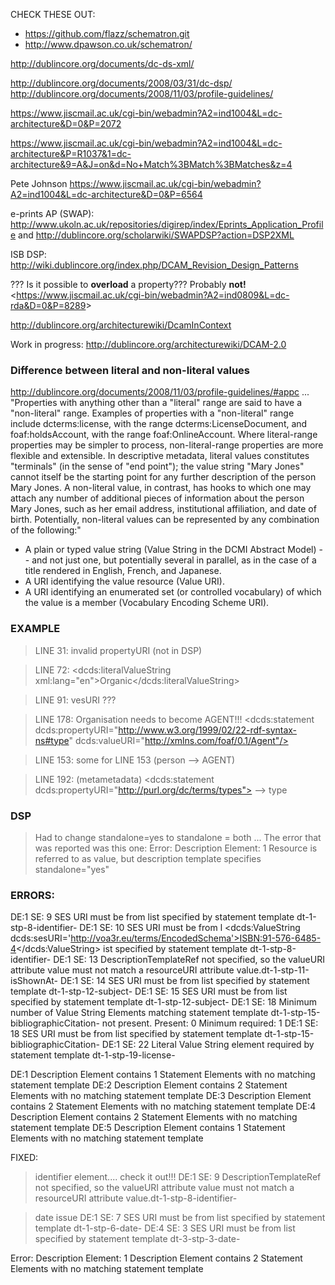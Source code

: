 CHECK THESE OUT: 
* https://github.com/flazz/schematron.git
* http://www.dpawson.co.uk/schematron/

<http://dublincore.org/documents/dc-ds-xml/>

<http://dublincore.org/documents/2008/03/31/dc-dsp/>
<http://dublincore.org/documents/2008/11/03/profile-guidelines/>


<https://www.jiscmail.ac.uk/cgi-bin/webadmin?A2=ind1004&L=dc-architecture&D=0&P=2072>

<https://www.jiscmail.ac.uk/cgi-bin/webadmin?A2=ind1004&L=dc-architecture&P=R1037&1=dc-architecture&9=A&J=on&d=No+Match%3BMatch%3BMatches&z=4>

Pete Johnson
<https://www.jiscmail.ac.uk/cgi-bin/webadmin?A2=ind1004&L=dc-architecture&D=0&P=6564>


e-prints AP (SWAP): <http://www.ukoln.ac.uk/repositories/digirep/index/Eprints_Application_Profile>
and <http://dublincore.org/scholarwiki/SWAPDSP?action=DSP2XML>

ISB DSP: <http://wiki.dublincore.org/index.php/DCAM_Revision_Design_Patterns>


??? Is it possible to **overload** a property??? Probably **not!**
<<https://www.jiscmail.ac.uk/cgi-bin/webadmin?A2=ind0809&L=dc-rda&D=0&P=8289>>

<http://dublincore.org/architecturewiki/DcamInContext>

Work in progress: <http://dublincore.org/architecturewiki/DCAM-2.0>


### Difference between literal and non-literal values
<http://dublincore.org/documents/2008/11/03/profile-guidelines/#appc>
... "Properties with anything other than a "literal" range are said to have a "non-literal" range. Examples of properties with a "non-literal" range include dcterms:license, with the range dcterms:LicenseDocument, and foaf:holdsAccount, with the range foaf:OnlineAccount. Where literal-range properties may be simpler to process, non-literal-range properties are more flexible and extensible. In descriptive metadata, literal values constitutes "terminals" (in the sense of "end point"); the value string "Mary Jones" cannot itself be the starting point for any further description of the person Mary Jones. A non-literal value, in contrast, has hooks to which one may attach any number of additional pieces of information about the person Mary Jones, such as her email address, institutional affiliation, and date of birth. Potentially, non-literal values can be represented by any combination of the following:"
* A plain or typed value string (Value String in the DCMI Abstract Model) -- and not just one, but potentially several in parallel, as in the case of a title rendered in English, French, and Japanese.
* A URI identifying the value resource (Value URI).
* A URI identifying an enumerated set (or controlled vocabulary) of which the value is a member (Vocabulary Encoding Scheme URI).




### EXAMPLE 

> LINE 31: invalid propertyURI (not in DSP)
<!--    <dcds:statement dcds:propertyURI="http://id.loc.gov/vocabulary/relators/edt" dcds:valueURI="http://voa3r.eu/people/12/foaf" /> -->

> LINE 72:       <dcds:literalValueString xml:lang="en">Organic</dcds:literalValueString>



> LINE 91: vesURI ???

> LINE 178: Organisation needs to become AGENT!!!
    <!-- <dcds:statement dcds:propertyURI="http://purl.org/dc/terms/type" dcds:valueURI="http://xmlns.com/foaf/0.1/Organization" /> -->
    <dcds:statement dcds:propertyURI="http://www.w3.org/1999/02/22-rdf-syntax-ns#type" dcds:valueURI="http://xmlns.com/foaf/0.1/Agent"/>



> LINE 153: some for LINE 153 (person --> AGENT)


> LINE 192: (metametadata) <dcds:statement dcds:propertyURI="http://purl.org/dc/terms/types"> --> type


### DSP
> Had to change standalone=yes to standalone = both ...
  The error that was reported was this one:
<report test=
"/dcds:descriptionSet/dcds:description/dcds:statement[@dcds:valueURI = $resourceURI] or 
/dcds:descriptionSet/dcds:description/dcds:statement[@dcds:valueRef = $resourceId]">
    <statement>Error: Description Element: 1 Resource is referred to as value, but description template specifies standalone="yes"</statement>
  </report>


### ERRORS: 

DE:1 SE: 9 	SES URI must be from list specified by statement template dt-1-stp-8-identifier-
DE:1 SE: 10 SES URI must be from l      <dcds:ValueString dcds:sesURI='http://voa3r.eu/terms/EncodedSchema'>ISBN:91-576-6485-4</dcds:ValueString>
ist specified by statement template dt-1-stp-8-identifier-
DE:1 SE: 13 DescriptionTemplateRef not specified, so the valueURI attribute value must not match a resourceURI attribute value.dt-1-stp-11-isShownAt-
DE:1 SE: 14 SES URI must be from list specified by statement template dt-1-stp-12-subject-
DE:1 SE: 15 SES URI must be from list specified by statement template dt-1-stp-12-subject-
DE:1 SE: 18 Minimum number of Value String Elements matching statement template dt-1-stp-15-bibliographicCitation- not present.  Present: 0 Minimum required: 1
DE:1 SE: 18 SES URI must be from list specified by statement template dt-1-stp-15-bibliographicCitation-
DE:1 SE: 22 Literal Value String element required by statement template dt-1-stp-19-license-

DE:1 Description Element contains 1 Statement Elements with no matching statement template 
DE:2 Description Element contains 2 Statement Elements with no matching statement template 
DE:3 Description Element contains 2 Statement Elements with no matching statement template 
DE:4 Description Element contains 2 Statement Elements with no matching statement template 
DE:5 Description Element contains 1 Statement Elements with no matching statement template 


FIXED:

> identifier element.... check it out!!!
DE:1 SE: 9 	DescriptionTemplateRef not specified, so the valueURI attribute value must not match a resourceURI attribute value.dt-1-stp-8-identifier-


> date issue
DE:1 SE: 7 	SES URI must be from list specified by statement template dt-1-stp-6-date-
DE:4 SE: 3 	SES URI must be from list specified by statement template dt-3-stp-3-date-






<report test="count(dcds:statement[not(
(@dcds:propertyURI='http://purl.org/dc/terms/title') or 
(@dcds:propertyURI='http://purl.org/dc/terms/alternative') or 
(@dcds:propertyURI='http://purl.org/dc/terms/creator') or 
(@dcds:propertyURI='http://purl.org/dc/terms/publisher') or 
(@dcds:propertyURI='http://purl.org/dc/terms/date') or 
(@dcds:propertyURI='http://purl.org/dc/terms/language') or 
(@dcds:propertyURI='http://purl.org/dc/terms/identifier') or 
(@dcds:propertyURI='http://purl.org/dc/terms/format') or 
(@dcds:propertyURI='http://www.europeana.eu/schemas/ese/isShownBy') or 
(@dcds:propertyURI='http://www.europeana.eu/schemas/ese/isShownAt') or 
(@dcds:propertyURI='http://purl.org/dc/terms/subject') or 
(@dcds:propertyURI='http://purl.org/dc/terms/description') or 
(@dcds:propertyURI='http://purl.org/dc/terms/abstract') or 
(@dcds:propertyURI='http://purl.org/dc/terms/bibliographicCitation') or 
(@dcds:propertyURI='http://purl.org/dc/terms/type') or 
(@dcds:propertyURI='http://purl.org/dc/terms/rights') or 
(@dcds:propertyURI='http://purl.org/dc/terms/accessRights') or 
(@dcds:propertyURI='http://purl.org/dc/terms/license') or 
(@dcds:propertyURI='http://voa3r.eu/terms/reviewStatus') or 
(@dcds:propertyURI='http://voa3r.eu/terms/publicationStatus') or 
(@dcds:propertyURI='http://purl.org/dc/terms/relation') or 
(@dcds:propertyURI='http://purl.org/dc/terms/conformsTo') or
(@dcds:propertyURI='http://purl.org/dc/terms/references') or 
(@dcds:propertyURI='http://purl.org/dc/terms/isReferencedBy') or 
(@dcds:propertyURI='http://purl.org/dc/terms/hasPart') or 
(@dcds:propertyURI='http://purl.org/dc/terms/isPartOf') or 
(@dcds:propertyURI='http://purl.org/dc/terms/hasVersion') or 
(@dcds:propertyURI='http://purl.org/dc/terms/isVersionOf') or 
(@dcds:propertyURI='http://voa3r.eu/terms/hasTranslation') or 
(@dcds:propertyURI='http://voa3r.eu/terms/isTranslationOf') or 
(@dcds:propertyURI='http://voa3r.eu/terms/hasMetametadata') or 
(@dcds:propertyURI='http://voa3r.eu/terms/hasResearch'))])">
<statement>Error: Description Element: 1 Description Element contains 2 Statement Elements with no matching statement template </statement>
</report>
